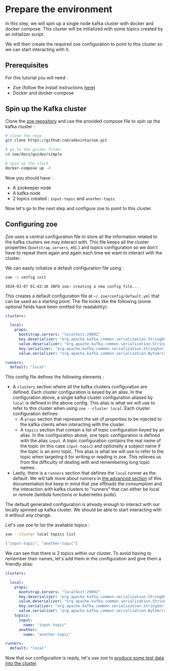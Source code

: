 # Prepare the environment

In this step, we will spin up a single node kafka cluster with docker and docker compose. This cluster will be initialized with some topics created by an initializer script.

We will then create the required zoe configuration to point to this cluster so we can start interacting with it.

## Prerequisites

For this tutorial you will need :

- Zoe (follow the install instructions [here](../install/overview.md))
- Docker and docker-compose

## Spin up the Kafka cluster

Clone the [zoe repository](https://github.com/adevinta/zoe) and use the provided compose file to spin up the kafka cluster :

```bash
# clone the repo
git clone https://github.com/adevinta/zoe.git

# go to the guides folder
cd zoe/docs/guides/simple

# spin up the stack
docker-compose up -d
```

Now you should have :

- A zookeeper node
- A kafka node
- 2 topics created : `input-topic` and `another-topic`

Now let's go to the next step and configure zoe to point to this cluster.

## Configuring zoe

Zoe uses a central configuration file to store all the information related to the kafka clusters we may interact with. This file keeps all the cluster properties (`bootstrap.servers`, etc.) and topics configuration so we don't have to repeat them again and again each time we want to interact with the cluster.

We can easily initialize a default configuration file using :

```bash tab="command"
zoe -v config init
```

```text tab="logs"
2020-03-07 01:43:16 INFO zoe: creating a new config file...
```

This creates a default configuration file at `~/.zoe/config/default.yml` that can be used as a starting point. The file looks like the following (some optional fields have been omitted for readability):

```yaml
clusters:

  local:
    props:
      bootstrap.servers: "localhost:29092"
      key.deserializer: "org.apache.kafka.common.serialization.StringDeserializer"
      value.deserializer: "org.apache.kafka.common.serialization.StringDeserializer"
      key.serializer: "org.apache.kafka.common.serialization.StringSerializer"
      value.serializer: "org.apache.kafka.common.serialization.ByteArraySerializer"

runners:
  default: "local"
``` 

This config file defines the following elements :

- A `clusters` section where all the kafka clusters configuration are defined. Each cluster configuration is keyed by an alias. In the configuration above, a single kafka cluster configuration aliased by `local` is defined in the above config. This alias is what we will use to refer to this cluster when using `zoe --cluster local`. Each cluster configuration defines:
    - A `props` section that represent the set of properties to be injected to the kafka clients when interacting with the cluster.
    - A `topics` section that contain a list of topic configuration keyed by an alias. In the configuration above, one topic configuration is defined with the alias `input`. A topic configuration contains the real name of the topic (in this case `input-topic`) and optionally a subject name if the topic is an avro topic. This alias is what we will use to refer to the topic when targeting it for writing or reading in zoe. This relieves us from the difficulty of dealing with and remembering long topic names.
- Lastly, there is a `runners` section that defines the `local` runner as the default. We will talk more about runners in [the advanced section](../advanced/runners/overview.md) of this documentation but keep in mind that zoe offloads the consumption and the interaction with kafka clusters to "runners" that can either be local or remote (lambda functions or kubernetes pods).

The default generated configuration is already enough to interact with our locally spinned up kafka cluster. We should be able to start interacting with it without any change.

Let's use zoe to list the available topics :

```bash tab="command"
zoe --cluster local topics list
```

```json tab="output"
["input-topic", "another-topic"]
```

We can see that there is 2 topics within our cluster. To avoid having to remember their names, let's add them in the configuration and give them a friendly alias:

```yaml
clusters:

  local:
    props:
      bootstrap.servers: "localhost:29092"
      key.deserializer: "org.apache.kafka.common.serialization.StringDeserializer"
      value.deserializer: "org.apache.kafka.common.serialization.StringDeserializer"
      key.serializer: "org.apache.kafka.common.serialization.StringSerializer"
      value.serializer: "org.apache.kafka.common.serialization.ByteArraySerializer"
    topics:
      input:
        name: "input-topic"
      another:
        name: "another-topic"

runners:
  default: "local"
``` 

Now that our configuration is ready, let's use zoe to [produce some test data into the cluster](produce.md).
